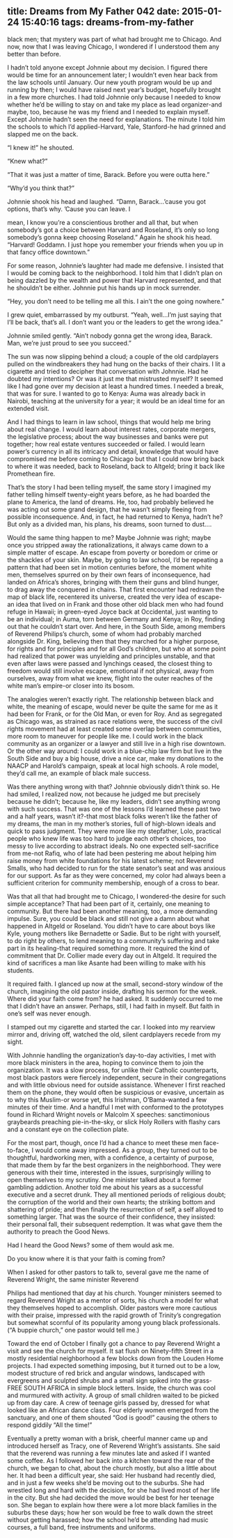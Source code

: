 title: Dreams from My Father 042
date: 2015-01-24 15:40:16
tags: dreams-from-my-father
---

black men; that mystery was part of what had brought me to Chicago. And now, now that I was leaving Chicago, I wondered if I understood them any better than before.

I hadn’t told anyone except Johnnie about my decision. I figured there would be time for an announcement later; I wouldn’t even hear back from the law schools until January. Our new youth program would be up and running by then; I would have raised next year’s budget, hopefully brought in a few more churches. I had told Johnnie only because I needed to know whether he’d be willing to stay on and take my place as lead organizer-and maybe, too, because he was my friend and I needed to explain myself. Except Johnnie hadn’t seen the need for explanations. The minute I told him the schools to which I’d applied-Harvard, Yale, Stanford-he had grinned and slapped me on the back.

“I knew it!” he shouted.

“Knew what?”

“That it was just a matter of time, Barack. Before you were outta here.”

“Why’d you think that?”

Johnnie shook his head and laughed. “Damn, Barack...’cause you got options, that’s why. ’Cause you can leave. I

mean, I know you’re a conscientious brother and all that, but when somebody’s got a choice between Harvard and Roseland, it’s only so long somebody’s gonna keep choosing Roseland.” Again he shook his head. “Harvard! Goddamn. I just hope you remember your friends when you up in that fancy office downtown.”

For some reason, Johnnie’s laughter had made me defensive. I insisted that I would be coming back to the neighborhood. I told him that I didn’t plan on being dazzled by the wealth and power that Harvard represented, and that he shouldn’t be either. Johnnie put his hands up in mock surrender.

“Hey, you don’t need to be telling me all this. I ain’t the one going nowhere.”

I grew quiet, embarrassed by my outburst. “Yeah, well...I’m just saying that I’ll be back, that’s all. I don’t want you or the leaders to get the wrong idea.”

Johnnie smiled gently. “Ain’t nobody gonna get the wrong idea, Barack. Man, we’re just proud to see you succeed.”

The sun was now slipping behind a cloud; a couple of the old cardplayers pulled on the windbreakers they had hung on the backs of their chairs. I lit a cigarette and tried to decipher that conversation with Johnnie. Had he doubted my intentions? Or was it just me that mistrusted myself? It seemed like I had gone over my decision at least a hundred times. I needed a break, that was for sure. I wanted to go to Kenya: Auma was already back in Nairobi, teaching at the university for a year; it would be an ideal time for an extended visit.

And I had things to learn in law school, things that would help me bring about real change. I would learn about interest rates, corporate mergers, the legislative process; about the way businesses and banks were put together; how real estate ventures succeeded or failed. I would learn power’s currency in all its intricacy and detail, knowledge that would have compromised me before coming to Chicago but that I could now bring back to where it was needed, back to Roseland, back to Altgeld; bring it back like Promethean fire.

That’s the story I had been telling myself, the same story I imagined my father telling himself twenty-eight years before, as he had boarded the plane to America, the land of dreams. He, too, had probably believed he was acting out some grand design, that he wasn’t simply fleeing from possible inconsequence. And, in fact, he had returned to Kenya, hadn’t he? But only as a divided man, his plans, his dreams, soon turned to dust....

Would the same thing happen to me? Maybe Johnnie was right; maybe once you stripped away the rationalizations, it always came down to a simple matter of escape. An escape from poverty or boredom or crime or the shackles of your skin. Maybe, by going to law school, I’d be repeating a pattern that had been set in motion centuries before, the moment white men, themselves spurred on by their own fears of inconsequence, had landed on Africa’s shores, bringing with them their guns and blind hunger, to drag away the conquered in chains. That first encounter had redrawn the map of black life, recentered its universe, created the very idea of escape-an idea that lived on in Frank and those other old black men who had found refuge in Hawaii; in green-eyed Joyce back at Occidental, just wanting to be an individual; in Auma, torn between Germany and Kenya; in Roy, finding out that he couldn’t start over. And here, in the South Side, among members of Reverend Philips’s church, some of whom had probably marched alongside Dr. King, believing then that they marched for a higher purpose, for rights and for principles and for all God’s children, but who at some point had realized that power was unyielding and principles unstable, and that even after laws were passed and lynchings ceased, the closest thing to freedom would still involve escape, emotional if not physical, away from ourselves, away from what we knew, flight into the outer reaches of the white man’s empire-or closer into its bosom.

The analogies weren’t exactly right. The relationship between black and white, the meaning of escape, would never be quite the same for me as it had been for Frank, or for the Old Man, or even for Roy. And as segregated as Chicago was, as strained as race relations were, the success of the civil rights movement had at least created some overlap between communities, more room to maneuver for people like me. I could work in the black community as an organizer or a lawyer and still live in a high rise downtown. Or the other way around: I could work in a blue-chip law firm but live in the South Side and buy a big house, drive a nice car, make my donations to the NAACP and Harold’s campaign, speak at local high schools. A role model, they’d call me, an example of black male success.

Was there anything wrong with that? Johnnie obviously didn’t think so. He had smiled, I realized now, not because he judged me but precisely because he didn’t; because he, like my leaders, didn’t see anything wrong with such success. That was one of the lessons I’d learned these past two and a half years, wasn’t it?-that most black folks weren’t like the father of my dreams, the man in my mother’s stories, full of high-blown ideals and quick to pass judgment. They were more like my stepfather, Lolo, practical people who knew life was too hard to judge each other’s choices, too messy to live according to abstract ideals. No one expected self-sacrifice from me-not Rafiq, who of late had been pestering me about helping him raise money from white foundations for his latest scheme; not Reverend Smalls, who had decided to run for the state senator’s seat and was anxious for our support. As far as they were concerned, my color had always been a sufficient criterion for community membership, enough of a cross to bear.

Was that all that had brought me to Chicago, I wondered-the desire for such simple acceptance? That had been part of it, certainly, one meaning to community. But there had been another meaning, too, a more demanding impulse. Sure, you could be black and still not give a damn about what happened in Altgeld or Roseland. You didn’t have to care about boys like Kyle, young mothers like Bernadette or Sadie. But to be right with yourself, to do right by others, to lend meaning to a community’s suffering and take part in its healing-that required something more. It required the kind of commitment that Dr. Collier made every day out in Altgeld. It required the kind of sacrifices a man like Asante had been willing to make with his students.

It required faith. I glanced up now at the small, second-story window of the church, imagining the old pastor inside, drafting his sermon for the week. Where did your faith come from? he had asked. It suddenly occurred to me that I didn’t have an answer. Perhaps, still, I had faith in myself. But faith in one’s self was never enough.

I stamped out my cigarette and started the car. I looked into my rearview mirror and, driving off, watched the old, silent cardplayers recede from my sight.

With Johnnie handling the organization’s day-to-day activities, I met with more black ministers in the area, hoping to convince them to join the organization. It was a slow process, for unlike their Catholic counterparts, most black pastors were fiercely independent, secure in their congregations and with little obvious need for outside assistance. Whenever I first reached them on the phone, they would often be suspicious or evasive, uncertain as to why this Muslim-or worse yet, this Irishman, O’Bama-wanted a few minutes of their time. And a handful I met with conformed to the prototypes found in Richard Wright novels or Malcolm X speeches: sanctimonious graybeards preaching pie-in-the-sky, or slick Holy Rollers with flashy cars and a constant eye on the collection plate.

For the most part, though, once I’d had a chance to meet these men face-to-face, I would come away impressed. As a group, they turned out to be thoughtful, hardworking men, with a confidence, a certainty of purpose, that made them by far the best organizers in the neighborhood. They were generous with their time, interested in the issues, surprisingly willing to open themselves to my scrutiny. One minister talked about a former gambling addiction. Another told me about his years as a successful executive and a secret drunk. They all mentioned periods of religious doubt; the corruption of the world and their own hearts; the striking bottom and shattering of pride; and then finally the resurrection of self, a self alloyed to something larger. That was the source of their confidence, they insisted: their personal fall, their subsequent redemption. It was what gave them the authority to preach the Good News.

Had I heard the Good News? some of them would ask me.

Do you know where it is that your faith is coming from?

When I asked for other pastors to talk to, several gave me the name of Reverend Wright, the same minister Reverend

Philips had mentioned that day at his church. Younger ministers seemed to regard Reverend Wright as a mentor of sorts, his church a model for what they themselves hoped to accomplish. Older pastors were more cautious with their praise, impressed with the rapid growth of Trinity’s congregation but somewhat scornful of its popularity among young black professionals. (“A buppie church,” one pastor would tell me.)

Toward the end of October I finally got a chance to pay Reverend Wright a visit and see the church for myself. It sat flush on Ninety-fifth Street in a mostly residential neighborhood a few blocks down from the Louden Home projects. I had expected something imposing, but it turned out to be a low, modest structure of red brick and angular windows, landscaped with evergreens and sculpted shrubs and a small sign spiked into the grass-FREE SOUTH AFRICA in simple block letters. Inside, the church was cool and murmured with activity. A group of small children waited to be picked up from day care. A crew of teenage girls passed by, dressed for what looked like an African dance class. Four elderly women emerged from the sanctuary, and one of them shouted “God is good!” causing the others to respond giddily “All the time!”

Eventually a pretty woman with a brisk, cheerful manner came up and introduced herself as Tracy, one of Reverend Wright’s assistants. She said that the reverend was running a few minutes late and asked if I wanted some coffee. As I followed her back into a kitchen toward the rear of the church, we began to chat, about the church mostly, but also a little about her. It had been a difficult year, she said: Her husband had recently died, and in just a few weeks she’d be moving out to the suburbs. She had wrestled long and hard with the decision, for she had lived most of her life in the city. But she had decided the move would be best for her teenage son. She began to explain how there were a lot more black families in the suburbs these days; how her son would be free to walk down the street without getting harassed; how the school he’d be attending had music courses, a full band, free instruments and uniforms.

